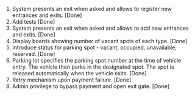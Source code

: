 1. System presents an exit when asked and allows to register new entrances and exits. [Done]
2. Add tests [Done]
3. System presents an exit when asked and allows to add new entrances and exits. [Done]
4. Display boards showing number of vacant spots of each type. [Done]
5. Introduce status for parking spot - vacant, occupied, unavailable, reserved. [Done]
6. Parking lot specifies the parking spot number at the time of vehicle entry. The vehicle then parks in the designated spot. The spot is released automatically when the vehicle exits. [Done]
7. Retry mechanism upon payment failure. [Done]
8. Admin privilege to bypass payment and open exit gate. [Done]



